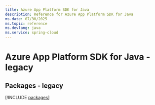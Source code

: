 ```yaml
---
title: Azure App Platform SDK for Java
description: Reference for Azure App Platform SDK for Java
ms.date: 07/30/2025
ms.topic: reference
ms.devlang: java
ms.service: spring-cloud
---
```

# Azure App Platform SDK for Java - legacy
## Packages - legacy
[!INCLUDE [packages](app-platform-index.md)]